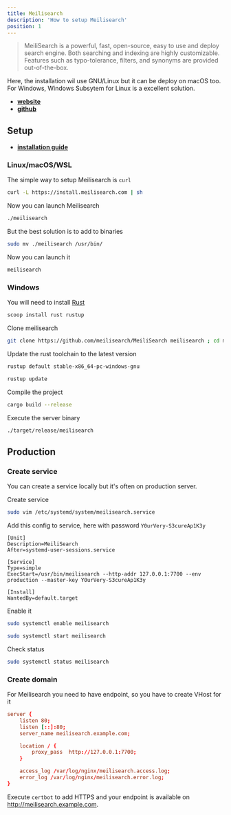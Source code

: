 ```yaml
---
title: Meilisearch
description: 'How to setup Meilisearch'
position: 1
---
```


>MeiliSearch is a powerful, fast, open-source, easy to use and deploy search engine. Both searching and indexing are highly customizable. Features such as typo-tolerance, filters, and synonyms are provided out-of-the-box.

Here, the installation wil use GNU/Linux but it can be deploy on macOS too. For Windows, Windows Subsytem for Linux is a excellent solution.

- [**website**](https://www.meilisearch.com/)
- [**github**](https://github.com/meilisearch/MeiliSearch)

## Setup

- [**installation guide**](https://docs.meilisearch.com/learn/getting_started/installation.html)

### Linux/macOS/WSL

The simple way to setup Meilisearch is `curl`

```bash
curl -L https://install.meilisearch.com | sh
```

Now you can launch Meilisearch

```bash
./meilisearch
```

But the best solution is to add to binaries

```bash
sudo mv ./meilisearch /usr/bin/
```

Now you can launch it

```bash
meilisearch
```

### Windows

You will need to install [Rust](https://www.rust-lang.org)

```bash
scoop install rust rustup
```

Clone meilisearch

```bash
git clone https://github.com/meilisearch/MeiliSearch meilisearch ; cd meilisearch
```

Update the rust toolchain to the latest version

```bash
rustup default stable-x86_64-pc-windows-gnu
```

```bash
rustup update
```

Compile the project

```bash
cargo build --release
```

Execute the server binary

```bash
./target/release/meilisearch
```

## Production

### Create service

You can create a service locally but it's often on production server.

Create service

```bash
sudo vim /etc/systemd/system/meilisearch.service
```

Add this config to service, here with password `Y0urVery-S3cureAp1K3y`

```bash:/etc/systemd/system/meilisearch.service
[Unit]
Description=MeiliSearch
After=systemd-user-sessions.service

[Service]
Type=simple
ExecStart=/usr/bin/meilisearch --http-addr 127.0.0.1:7700 --env production --master-key Y0urVery-S3cureAp1K3y

[Install]
WantedBy=default.target
```

Enable it

```bash
sudo systemctl enable meilisearch
```

```bash
sudo systemctl start meilisearch
```

Check status

```bash
sudo systemctl status meilisearch
```

### Create domain

For Meilisearch you need to have endpoint, so you have to create VHost for it

```nginx:/etc/nginx/sites-available/meilisearch.example.com.conf
server {
    listen 80;
    listen [::]:80;
    server_name meilisearch.example.com;

    location / {
        proxy_pass  http://127.0.0.1:7700;
    }

    access_log /var/log/nginx/meilisearch.access.log;
    error_log /var/log/nginx/meilisearch.error.log;
}
```

Execute `certbot` to add HTTPS and your endpoint is available on <http://meilisearch.example.com>.
